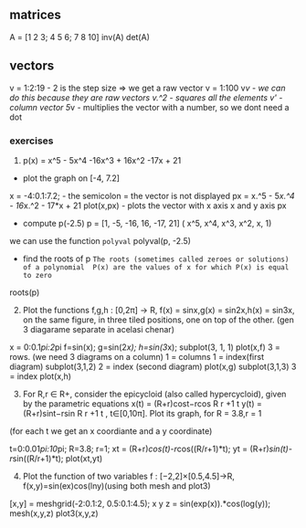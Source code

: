 ## matrices

A = [1 2 3; 4 5 6; 7 8 10]
inv(A)
det(A)

## vectors
v = 1:2:19   - 2 is the step size => we get a raw vector
v = 1:100
v*v - we can do this because they are raw vectors
v.^2 - squares all the elements
v' - column vector
5*v - multiplies the vector with a number, so we dont need a dot

### exercises

1. p(x) = x^5 - 5x^4 -16x^3 + 16x^2 -17x + 21
  - plot the graph on [-4, 7.2]

x = -4:0.1:7.2; - the semicolon = the vector is not displayed
px  = x.^5 - 5*x.^4 - 16*x.^2 - 17*x + 21
plot(x,px) - plots the vector with x axis x and y axis px 

  - compute p(-2.5)
p = [1, -5, -16, 16, -17, 21]
( x^5, x^4, x^3, x^2, x, 1)

we can use the function `polyval`
polyval(p, -2.5)

  - find the roots of p
`The roots (sometimes called zeroes or solutions) of a polynomial 
P(x) are the values of x for which P(x) is equal to zero`

roots(p)

2. Plot the functions f,g,h : [0,2π] → R, f(x) = sinx,g(x) = sin2x,h(x) = sin3x, on the same figure,
 in three tiled positions, one on top of the other.
(gen 3 diagarame separate in acelasi chenar)

x = 0:0.1*pi:2*pi
f=sin(x);
g=sin(2*x);
h=sin(3*x);
subplot(3, 1, 1)
plot(x,f)
3 = rows. (we need 3 diagrams on a column)
1 = columns
1 = index(first diagram)
subplot(3,1,2)
2 = index (second diagram)
plot(x,g)
subplot(3,1,3)
3 = index
plot(x,h)

3.  For R,r ∈ R+, consider the epicycloid (also called hypercycloid), given by the parametric equations
 x(t) = (R+r)cost−rcos R
 r 
+1 t
 y(t) = (R+r)sint−rsin R
 r 
+1 t , t∈[0,10π].
 Plot its graph, for R = 3.8,r = 1

(for each t we get an x coordiante and a y coordinate)

t=0:0.01*pi:10*pi;
R=3.8;
r=1;
xt = (R+r)*cos(t)-r*cos((R/r+1)*t);
yt = (R+r)*sin(t)-r*sin((R/r+1)*t);
plot(xt,yt)


4. Plot the function of two variables f : [−2,2]×[0.5,4.5]→R, f(x,y)=sin(ex)cos(lny)(using both
 mesh and plot3)

[x,y] = meshgrid(-2:0.1:2, 0.5:0.1:4.5);
                      x          y
z = sin(exp(x)).*cos(log(y));
mesh(x,y,z)
plot3(x,y,z)

